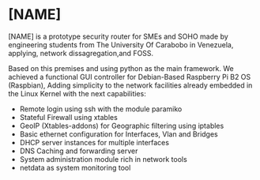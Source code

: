[NAME]
======

[NAME] is a prototype security router for SMEs and SOHO made by engineering students from The University Of Carabobo in Venezuela, applying, network dissagregation,and FOSS.

Based on this premises and using python as the main framework. We achieved a functional GUI controller for Debian-Based Raspberry Pi B2 OS (Raspbian), Adding simplicity to the network facilities already embedded in the Linux Kernel with the next capabilities:

* Remote login using ssh with the module paramiko
* Stateful Firewall using xtables
* GeoIP (Xtables-addons) for Geographic filtering using iptables
* Basic ethernet configuration for Interfaces, Vlan and Bridges
* DHCP server instances for multiple interfaces
* DNS Caching and forwarding server
* System administration module rich in network tools 
* netdata as system monitoring tool
